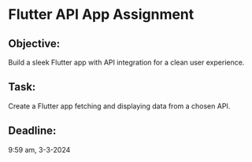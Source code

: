 # Flutter API App Assignment

## Objective:
Build a sleek Flutter app with API integration for a clean user experience.

## Task:
Create a Flutter app fetching and displaying data from a chosen API.

## Deadline:
9:59 am, 3-3-2024
